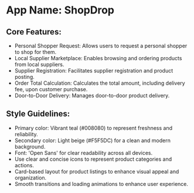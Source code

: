 # **App Name**: ShopDrop

## Core Features:

- Personal Shopper Request: Allows users to request a personal shopper to shop for them.
- Local Supplier Marketplace: Enables browsing and ordering products from local suppliers.
- Supplier Registration: Facilitates supplier registration and product posting.
- Order Total Calculation: Calculates the total amount, including delivery fee, upon customer purchase.
- Door-to-Door Delivery: Manages door-to-door product delivery.

## Style Guidelines:

- Primary color: Vibrant teal (#008080) to represent freshness and reliability.
- Secondary color: Light beige (#F5F5DC) for a clean and modern background.
- Font: 'Open Sans' for clear readability across all devices.
- Use clear and concise icons to represent product categories and actions.
- Card-based layout for product listings to enhance visual appeal and organization.
- Smooth transitions and loading animations to enhance user experience.